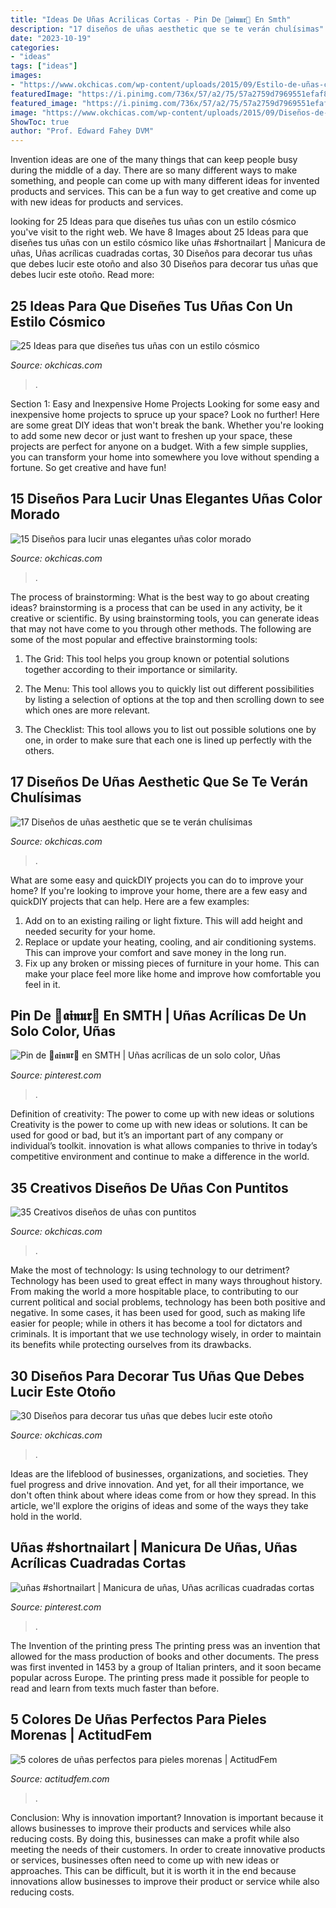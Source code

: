```yaml
---
title: "Ideas De Uñas Acrilicas Cortas - Pin De 🌙𝖆𝖎𝖓𝖚𝖗🌙 En Smth"
description: "17 diseños de uñas aesthetic que se te verán chulísimas"
date: "2023-10-19"
categories:
- "ideas"
tags: ["ideas"]
images:
- "https://www.okchicas.com/wp-content/uploads/2015/09/Estilo-de-uñas-con-puntos-25.jpg"
featuredImage: "https://i.pinimg.com/736x/57/a2/75/57a2759d7969551efaf8c64b7e845c79.jpg"
featured_image: "https://i.pinimg.com/736x/57/a2/75/57a2759d7969551efaf8c64b7e845c79.jpg"
image: "https://www.okchicas.com/wp-content/uploads/2015/09/Diseños-de-uñas-decoradas-2.jpg"
ShowToc: true
author: "Prof. Edward Fahey DVM"
---
```



Invention ideas are one of the many things that can keep people busy during the middle of a day. There are so many different ways to make something, and people can come up with many different ideas for invented products and services. This can be a fun way to get creative and come up with new ideas for products and services.

	

		
looking for 25 Ideas para que diseñes tus uñas con un estilo cósmico you've visit to the right web. We have 8 Images about 25 Ideas para que diseñes tus uñas con un estilo cósmico like uñas #shortnailart | Manicura de uñas, Uñas acrílicas cuadradas cortas, 30 Diseños para decorar tus uñas que debes lucir este otoño and also 30 Diseños para decorar tus uñas que debes lucir este otoño. Read more:
		
    
## 25 Ideas Para Que Diseñes Tus Uñas Con Un Estilo Cósmico

<img loading=lazy src="http://www.okchicas.com/wp-content/uploads/2015/10/Uñas-cosmicas-2.jpg" onerror="this.onerror=null;this.src='https://tse1.mm.bing.net/th?id=OIP.E1wEU_oYky1zzq1g5ehtvQHaJ4&amp;pid=15.1';" alt="25 Ideas para que diseñes tus uñas con un estilo cósmico">

_Source: okchicas.com_

>. 

	

Section 1: Easy and Inexpensive Home Projects
Looking for some easy and inexpensive home projects to spruce up your space? Look no further! Here are some great DIY ideas that won't break the bank.
Whether you're looking to add some new decor or just want to freshen up your space, these projects are perfect for anyone on a budget. With a few simple supplies, you can transform your home into somewhere you love without spending a fortune. So get creative and have fun!

    
## 15 Diseños Para Lucir Unas Elegantes Uñas Color Morado

<img loading=lazy src="http://www.okchicas.com/wp-content/uploads/2015/10/diseños-de-uñas-purpura-33.jpg" onerror="this.onerror=null;this.src='https://tse4.mm.bing.net/th?id=OIP.k2vkdlNaOzKPYuas2qijUQHaLz&amp;pid=15.1';" alt="15 Diseños para lucir unas elegantes uñas color morado">

_Source: okchicas.com_

>. 

	

The process of brainstorming: What is the best way to go about creating ideas?
brainstorming is a process that can be used in any activity, be it creative or scientific. By using brainstorming tools, you can generate ideas that may not have come to you through other methods. The following are some of the most popular and effective brainstorming tools:
1. The Grid: This tool helps you group known or potential solutions together according to their importance or similarity.

2. The Menu: This tool allows you to quickly list out different possibilities by listing a selection of options at the top and then scrolling down to see which ones are more relevant.

3. The Checklist: This tool allows you to list out possible solutions one by one, in order to make sure that each one is lined up perfectly with the others.

    
## 17 Diseños De Uñas Aesthetic Que Se Te Verán Chulísimas

<img loading=lazy src="https://www.okchicas.com/wp-content/uploads/2021/03/Ideas-para-manicura-aesthetic-9-525x700.jpg" onerror="this.onerror=null;this.src='https://tse2.mm.bing.net/th?id=OIP.XXnrQSkZSKGcdHkrCoCxqgHaJ4&amp;pid=15.1';" alt="17 Diseños de uñas aesthetic que se te verán chulísimas">

_Source: okchicas.com_

>. 

	

What are some easy and quickDIY projects you can do to improve your home?
If you're looking to improve your home, there are a few easy and quickDIY projects that can help. Here are a few examples: 
1. Add on to an existing railing or light fixture. This will add height and needed security for your home.
2. Replace or update your heating, cooling, and air conditioning systems. This can improve your comfort and save money in the long run.
3. Fix up any broken or missing pieces of furniture in your home. This can make your place feel more like home and improve how comfortable you feel in it.

    
## Pin De 🌙𝖆𝖎𝖓𝖚𝖗🌙 En SMTH | Uñas Acrílicas De Un Solo Color, Uñas

<img loading=lazy src="https://i.pinimg.com/736x/46/d4/56/46d4567c189c2e6221055ddc108d8742.jpg" onerror="this.onerror=null;this.src='https://tse4.mm.bing.net/th?id=OIP.Ja2u8FgTMffB2Lv3Ts7UawHaJ4&amp;pid=15.1';" alt="Pin de 🌙𝖆𝖎𝖓𝖚𝖗🌙 en SMTH | Uñas acrílicas de un solo color, Uñas">

_Source: pinterest.com_

>. 

	

Definition of creativity: The power to come up with new ideas or solutions
Creativity is the power to come up with new ideas or solutions. It can be used for good or bad, but it’s an important part of any company or individual’s toolkit. innovation is what allows companies to thrive in today’s competitive environment and continue to make a difference in the world.

    
## 35 Creativos Diseños De Uñas Con Puntitos

<img loading=lazy src="https://www.okchicas.com/wp-content/uploads/2015/09/Estilo-de-uñas-con-puntos-25.jpg" onerror="this.onerror=null;this.src='https://tse2.mm.bing.net/th?id=OIP.VbBslXWbxzI-V0mAqVc96wHaJQ&amp;pid=15.1';" alt="35 Creativos diseños de uñas con puntitos">

_Source: okchicas.com_

>. 

	

Make the most of technology: Is using technology to our detriment?
Technology has been used to great effect in many ways throughout history. From making the world a more hospitable place, to contributing to our current political and social problems, technology has been both positive and negative. In some cases, it has been used for good, such as making life easier for people; while in others it has become a tool for dictators and criminals. It is important that we use technology wisely, in order to maintain its benefits while protecting ourselves from its drawbacks.

    
## 30 Diseños Para Decorar Tus Uñas Que Debes Lucir Este Otoño

<img loading=lazy src="https://www.okchicas.com/wp-content/uploads/2015/09/Diseños-de-uñas-decoradas-2.jpg" onerror="this.onerror=null;this.src='https://tse1.mm.bing.net/th?id=OIP.jFIHrhjigny64NBL36YpzQHaH0&amp;pid=15.1';" alt="30 Diseños para decorar tus uñas que debes lucir este otoño">

_Source: okchicas.com_

>. 

	

Ideas are the lifeblood of businesses, organizations, and societies. They fuel progress and drive innovation. And yet, for all their importance, we don't often think about where ideas come from or how they spread. In this article, we'll explore the origins of ideas and some of the ways they take hold in the world.

    
## Uñas #shortnailart | Manicura De Uñas, Uñas Acrílicas Cuadradas Cortas

<img loading=lazy src="https://i.pinimg.com/736x/57/a2/75/57a2759d7969551efaf8c64b7e845c79.jpg" onerror="this.onerror=null;this.src='https://tse1.mm.bing.net/th?id=OIP.DY8ph6C1URWHYXFx-UnSmAHaJ3&amp;pid=15.1';" alt="uñas #shortnailart | Manicura de uñas, Uñas acrílicas cuadradas cortas">

_Source: pinterest.com_

>. 

	

The Invention of the printing press
The printing press was an invention that allowed for the mass production of books and other documents. The press was first invented in 1453 by a group of Italian printers, and it soon became popular across Europe. The printing press made it possible for people to read and learn from texts much faster than before.

    
## 5 Colores De Uñas Perfectos Para Pieles Morenas | ActitudFem

<img loading=lazy src="https://www.actitudfem.com/media/files/media/files/52de8f2e188d9d4947d80feb2f540d28.jpg" onerror="this.onerror=null;this.src='https://tse1.mm.bing.net/th?id=OIP.A-JCxTIMlO57m25GuE91bwHaJ3&amp;pid=15.1';" alt="5 colores de uñas perfectos para pieles morenas | ActitudFem">

_Source: actitudfem.com_

>. 

	

Conclusion: Why is innovation important?
Innovation is important because it allows businesses to improve their products and services while also reducing costs. By doing this, businesses can make a profit while also meeting the needs of their customers. In order to create innovative products or services, businesses often need to come up with new ideas or approaches. This can be difficult, but it is worth it in the end because innovations allow businesses to improve their product or service while also reducing costs.

